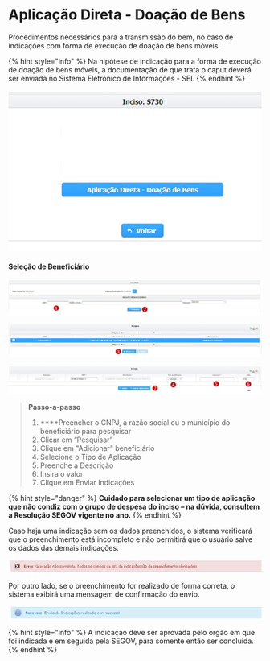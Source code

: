 # Aplicação Direta - Doação de Bens

Procedimentos necessários para a transmissão do bem, no caso de indicações com forma de execução de doação de bens móveis.

{% hint style="info" %}
Na hipótese de indicação para a forma de execução de doação de bens móveis, a documentação de que trata o caput deverá ser enviada no Sistema Eletrônico de Informações - SEI.
{% endhint %}

![](../../.gitbook/assets/tipo_doacao_bens.png)

#### Seleção de Beneficiário

![](../../.gitbook/assets/pesquisa_beneficiario_doacao_bens.png)

![](../../.gitbook/assets/adicionar_b_doacoes_bens.png)

![](../../.gitbook/assets/enviar_ind_bens%20%281%29.png)

> **Passo-a-passo**
>
> 1.  ****Preencher o CNPJ, a razão social ou o município do beneficiário para pesquisar
> 2. Clicar em “Pesquisar”
> 3. Clique em "Adicionar" beneficiário
> 4. Selecione o Tipo de Aplicação
> 5. Preenche a Descrição
> 6. Insira o  valor
> 7. Clique em Enviar Indicações



{% hint style="danger" %}
**Cuidado para selecionar um tipo de aplicação que não condiz com o grupo de despesa do inciso – na dúvida, consultem a Resolução SEGOV vigente no ano.**
{% endhint %}

Caso haja uma indicação sem os dados preenchidos, o sistema verificará que o preenchimento está incompleto e não permitirá que o usuário salve os dados das demais indicações. 

![](../../.gitbook/assets/13.png)

Por outro lado, se o preenchimento for realizado de forma correta, o sistema exibirá uma mensagem de confirmação do envio.

![](../../.gitbook/assets/14%20%281%29.png)

{% hint style="info" %}
A indicação deve ser aprovada pelo órgão em que foi indicada e em seguida pela SEGOV, para somente então ser concluída.
{% endhint %}

